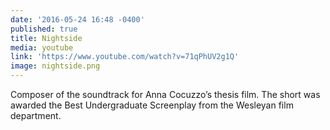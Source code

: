 ```yaml
---
date: '2016-05-24 16:48 -0400'
published: true
title: Nightside
media: youtube
link: 'https://www.youtube.com/watch?v=71qPhUV2g1Q'
image: nightside.png
---
```

Composer of the soundtrack for Anna Cocuzzo’s thesis film. The short was awarded the Best Undergraduate Screenplay from the Wesleyan film department.
